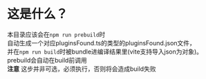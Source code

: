 # 这是什么？
本目录应该会在`npm run prebuild`时  
自动生成一个对应pluginsFound.ts的类型的pluginsFound.json文件，  
并在`npm run build`时被bundle进编译结果里(vite支持导入json为对象)。  
prebuild会自动在build前调用  
**注意** 这步并非可选，必须执行，否则将会造成build失败